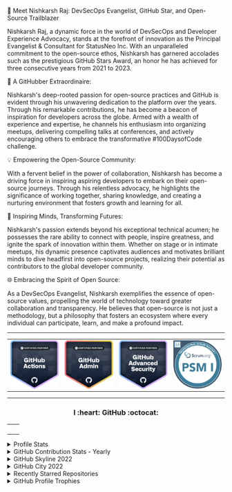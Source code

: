 🚀 Meet Nishkarsh Raj: DevSecOps Evangelist, GitHub Star, and Open-Source Trailblazer

Nishkarsh Raj, a dynamic force in the world of DevSecOps and Developer Experience Advocacy, stands at the forefront of innovation as the Principal Evangelist & Consultant for StatusNeo Inc. With an unparalleled commitment to the open-source ethos, Nishkarsh has garnered accolades such as the prestigious GitHub Stars Award, an honor he has achieved for three consecutive years from 2021 to 2023.

🌟 A GitHubber Extraordinaire:

Nishkarsh's deep-rooted passion for open-source practices and GitHub is evident through his unwavering dedication to the platform over the years. Through his remarkable contributions, he has become a beacon of inspiration for developers across the globe. Armed with a wealth of experience and expertise, he channels his enthusiasm into organizing meetups, delivering compelling talks at conferences, and actively encouraging others to embrace the transformative #100DaysofCode challenge.

💡 Empowering the Open-Source Community:

With a fervent belief in the power of collaboration, Nishkarsh has become a driving force in inspiring aspiring developers to embark on their open-source journeys. Through his relentless advocacy, he highlights the significance of working together, sharing knowledge, and creating a nurturing environment that fosters growth and learning for all.

🎤 Inspiring Minds, Transforming Futures:

Nishkarsh's passion extends beyond his exceptional technical acumen; he possesses the rare ability to connect with people, inspire greatness, and ignite the spark of innovation within them. Whether on stage or in intimate meetups, his dynamic presence captivates audiences and motivates brilliant minds to dive headfirst into open-source projects, realizing their potential as contributors to the global developer community.

🌐 Embracing the Spirit of Open Source:

As a DevSecOps Evangelist, Nishkarsh exemplifies the essence of open-source values, propelling the world of technology toward greater collaboration and transparency. He believes that open-source is not just a methodology, but a philosophy that fosters an ecosystem where every individual can participate, learn, and make a profound impact.

---

<table>
  <tr>
    <td align="center">
<img alt="" width="300" src="assets/img/githubactions.png" alt=""></img>
</td>
</td>
<td align="center">
<img alt="" width="300" src="assets/img/github-administration.png" alt=""></img>
</td>							     <td align="center">
<img alt="" width="300" src="assets/img/github-advanced-security.png" alt=""></img>
</td>
								     <td align="center">
<img alt="" width="300" src="assets/img/PSM.jpeg" alt=""></img>
</td>
</table>

---

<h3 align=center> I :heart: GitHub :octocat: </h3>

<table>
  <tr>
    <td align="center">
<img alt="" width="400" src="https://github-readme-stats.vercel.app/api?username=nishkarshraj&count_private=true&theme=dark" alt=""></img>
</td>
<td align="center">
<img alt="" width="400" src="https://github-readme-streak-stats.herokuapp.com/?user=nishkarshraj&theme=dark"" alt=""></img>
</td>
</table>

<details> 
	<summary>Profile Stats</summary>
	<p align=center><img align="center" src="assets/github-user-stats.svg" /></p>
</details>

<details> 
	<summary>GitHub Contribution Stats - Yearly</summary>
	<p align=center><img align="center" src="assets/github-contrib-stats.svg" /></p>
</details>

<details> 
	<summary>GitHub Skyline 2022</summary>
	<p align=center><img align="center" src="assets/metrics.plugin.skyline.svg" /></p>
</details>

<details> 
	<summary>GitHub City 2022</summary>
	<p align=center><img align="center" src="assets/metrics.plugin.skyline.city.svg" /></p>
</details>

<details> 
	<summary>Recently Starred Repositories</summary>
	<p align=center><img align="center" src="assets/metrics.plugin.stars.svg" /></p>
</details>

<details> 
	<summary>GitHub Profile Trophies</summary>
	<p align=center><img align="center" src="https://github-profile-trophy.vercel.app/?username=moepoi" /></p>
</details>
